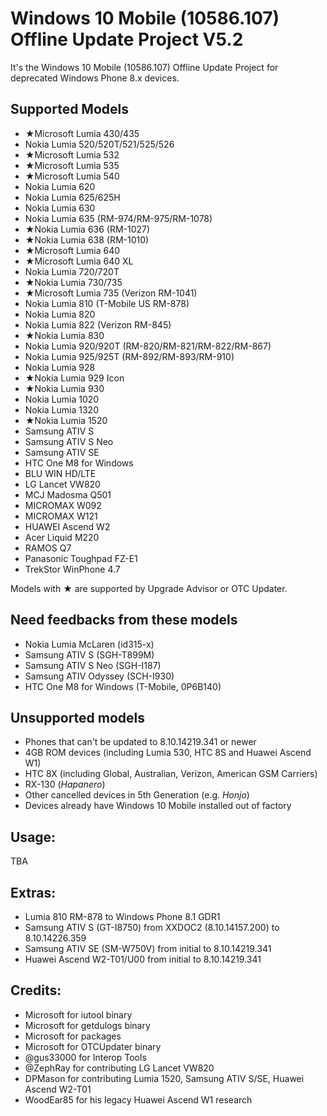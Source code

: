 # Windows 10 Mobile (10586.107) Offline Update Project V5.2

It's the Windows 10 Mobile (10586.107) Offline Update Project for deprecated Windows Phone 8.x devices.

## Supported Models

- ★Microsoft Lumia 430/435
- Nokia Lumia 520/520T/521/525/526
- ★Microsoft Lumia 532
- ★Microsoft Lumia 535
- ★Microsoft Lumia 540
- Nokia Lumia 620
- Nokia Lumia 625/625H
- Nokia Lumia 630
- Nokia Lumia 635 (RM-974/RM-975/RM-1078)
- ★Nokia Lumia 636 (RM-1027)
- ★Nokia Lumia 638 (RM-1010)
- ★Microsoft Lumia 640
- ★Microsoft Lumia 640 XL
- Nokia Lumia 720/720T
- ★Nokia Lumia 730/735
- ★Microsoft Lumia 735 (Verizon RM-1041)
- Nokia Lumia 810 (T-Mobile US RM-878)
- Nokia Lumia 820
- Nokia Lumia 822 (Verizon RM-845)
- ★Nokia Lumia 830
- Nokia Lumia 920/920T (RM-820/RM-821/RM-822/RM-867)
- Nokia Lumia 925/925T (RM-892/RM-893/RM-910)
- Nokia Lumia 928
- ★Nokia Lumia 929 Icon
- ★Nokia Lumia 930
- Nokia Lumia 1020
- Nokia Lumia 1320
- ★Nokia Lumia 1520
- Samsung ATIV S
- Samsung ATIV S Neo
- Samsung ATIV SE
- HTC One M8 for Windows
- BLU WIN HD/LTE
- LG Lancet VW820
- MCJ Madosma Q501
- MICROMAX W092
- MICROMAX W121
- HUAWEI Ascend W2
- Acer Liquid M220
- RAMOS Q7
- Panasonic Toughpad FZ-E1
- TrekStor WinPhone 4.7

Models with ★ are supported by Upgrade Advisor or OTC Updater.

## Need feedbacks from these models

- Nokia Lumia McLaren (id315-x)
- Samsung ATIV S (SGH-T899M)
- Samsung ATIV S Neo (SGH-I187)
- Samsung ATIV Odyssey (SCH-I930)
- HTC One M8 for Windows (T-Mobile, 0P6B140)

## Unsupported models

- Phones that can't be updated to 8.10.14219.341 or newer
- 4GB ROM devices (including Lumia 530, HTC 8S and Huawei Ascend W1)
- HTC 8X (including Global, Australian, Verizon, American GSM Carriers)
- RX-130 (*Hapanero*)
- Other cancelled devices in 5th Generation (e.g. *Honjo*)
- Devices already have Windows 10 Mobile installed out of factory

## Usage:

TBA

## Extras:

- Lumia 810 RM-878 to Windows Phone 8.1 GDR1
- Samsung ATIV S (GT-I8750) from XXDOC2 (8.10.14157.200) to 8.10.14226.359
- Samsung ATIV SE (SM-W750V) from initial to 8.10.14219.341
- Huawei Ascend W2-T01/U00 from initial to 8.10.14219.341


## Credits:

- Microsoft for iutool binary
- Microsoft for getdulogs binary
- Microsoft for packages
- Microsoft for OTCUpdater binary
- @gus33000 for Interop Tools
- @ZephRay for contributing LG Lancet VW820
- DPMason for contributing Lumia 1520, Samsung ATIV S/SE, Huawei Ascend W2-T01
- WoodEar85 for his legacy Huawei Ascend W1 research
